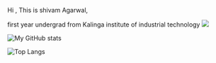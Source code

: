 Hi , This is shivam Agarwal, 


first year undergrad from Kalinga institute of industrial technology
![](https://komarev.com/ghpvc/?username=StillAbeginnerr&color=green)

![My GitHub stats](https://github-readme-stats.vercel.app/api?username=StillAbeginnerr&show_icons=true&theme=radical)


![Top Langs](https://github-readme-stats.vercel.app/api/top-langs/?username=StillAbeginnerr&show_icons=true&theme=radical)
